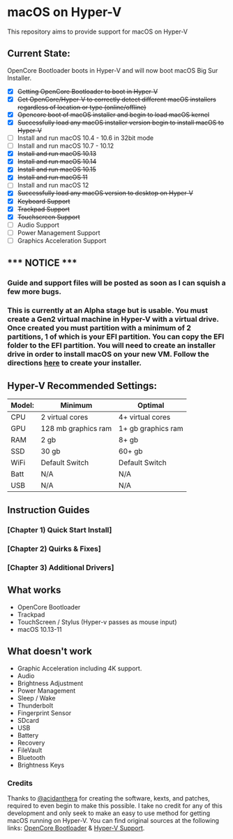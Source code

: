 # macOS on Hyper-V
This repository aims to provide support for macOS on Hyper-V

## Current State:

OpenCore Bootloader boots in Hyper-V and will now boot macOS Big Sur Installer. 

- [X] ~~Getting OpenCore Bootloader to boot in Hyper-V~~
- [X] ~~Get OpenCore/Hyper-V to correctly detect different macOS installers regardless of location or type (online/offline)~~
- [X] ~~Opencore boot of macOS installer and begin to load macOS kernel~~
- [X] ~~Successfully load any macOS installer version begin to install macOS to Hyper-V~~
- [ ] Install and run macOS 10.4 - 10.6 in 32bit mode
- [ ] Install and run macOS 10.7 - 10.12
- [X] ~~Install and run macOS 10.13~~
- [X] ~~Install and run macOS 10.14~~
- [X] ~~Install and run macOS 10.15~~
- [X] ~~Install and run macOS 11~~
- [ ] Install and run macOS 12
- [X] ~~Successfully load any macOS version to desktop on Hyper-V~~
- [X] ~~Keyboard Support~~
- [X] ~~Trackpad Support~~
- [X] ~~Touchscreen Support~~
- [ ] Audio Support
- [ ] Power Management Support
- [ ] Graphics Acceleration Support

## *** NOTICE ***
### Guide and support files will be posted as soon as I can squish a few more bugs.
### This is currently at an Alpha stage but is usable. You must create a Gen2 virtual machine in Hyper-V with a virtual drive. Once created you must partition with a minimum of 2 partitions, 1 of which is your EFI partition. You can copy the EFI folder to the EFI partition. You will need to create an installer drive in order to install macOS on your new VM. Follow the directions [here](https://github.com/acidanthera/MacHyperVSupport) to create your installer.

## Hyper-V Recommended Settings:

| Model: | Minimum | Optimal |
|---|----------|----------|
|CPU| 2 virtual cores | 4+ virtual cores |
|GPU| 128 mb graphics ram | 1+ gb graphics ram |
|RAM| 2 gb | 8+ gb |
|SSD| 30 gb | 60+ gb |
|WiFi| Default Switch | Default Switch |
|Batt| N/A | N/A |
|USB| N/A | N/A |




## Instruction Guides

### [Chapter 1) Quick Start Install]
### [Chapter 2) Quirks & Fixes]
### [Chapter 3) Additional Drivers]




## What works 

- OpenCore Bootloader
- Trackpad
- TouchScreen / Stylus (Hyper-v passes as mouse input)
- macOS 10.13-11



## What doesn't work

- Graphic Acceleration including 4K support.
- Audio
- Brightness Adjustment
- Power Management
- Sleep / Wake
- Thunderbolt
- Fingerprint Sensor
- SDcard
- USB
- Battery
- Recovery
- FileVault
- Bluetooth
- Brightness Keys





### Credits

Thanks to [@acidanthera](https://github.com/acidanthera) for creating the software, kexts, and patches, required to even begin to make this possible. I take no credit for any of this development and only seek to make an easy to use method for getting macOS running on Hyper-V. You can find original sources at the following links: [OpenCore Bootloader](https://github.com/acidanthera/OpenCorePkg) & [Hyper-V Support](https://github.com/acidanthera/MacHyperVSupport). 

